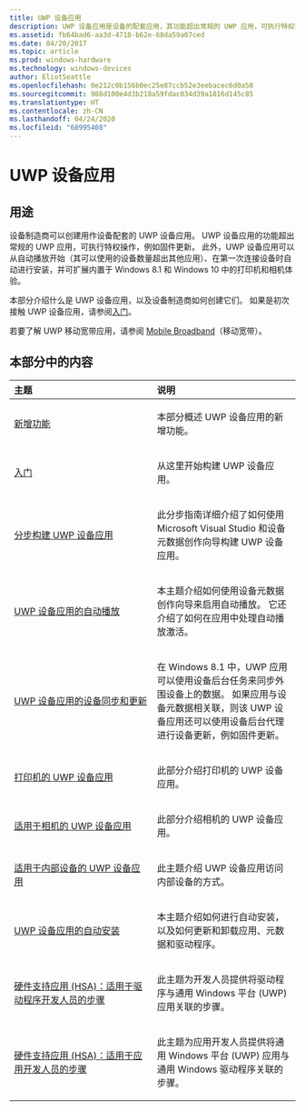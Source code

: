 ```yaml
---
title: UWP 设备应用
description: UWP 设备应用是设备的配套应用，其功能超出常规的 UWP 应用，可执行特权操作，例如固件更新
ms.assetid: fb64bad6-aa3d-4718-b62e-68da59a07ced
ms.date: 04/20/2017
ms.topic: article
ms.prod: windows-hardware
ms.technology: windows-devices
author: EliotSeattle
ms.openlocfilehash: 0e212c0b156b0ec25e87ccb52e3eebacec6d0a58
ms.sourcegitcommit: 988d100e4d3b218a59fdac034d39a1816d145c85
ms.translationtype: HT
ms.contentlocale: zh-CN
ms.lasthandoff: 04/24/2020
ms.locfileid: "68995408"
---
```

# <a name="uwp-device-apps"></a>UWP 设备应用


## <a name="span-idpurposespanpurpose"></a><span id="purpose"></span>用途


设备制造商可以创建用作设备配套的 UWP 设备应用。 UWP 设备应用的功能超出常规的 UWP 应用，可执行特权操作，例如固件更新。 此外，UWP 设备应用可以从自动播放开始（其可以使用的设备数量超出其他应用）、在第一次连接设备时自动进行安装，并可扩展内置于 Windows 8.1 和 Windows 10 中的打印机和相机体验。

本部分介绍什么是 UWP 设备应用，以及设备制造商如何创建它们。 如果是初次接触 UWP 设备应用，请参阅[入门](getting-started.md)。

若要了解 UWP 移动宽带应用，请参阅 [Mobile Broadband](https://go.microsoft.com/fwlink/p/?LinkID=301754)（移动宽带）。

## <a name="span-idin_this_sectionspanin-this-section"></a><span id="in_this_section"></span>本部分中的内容


<table>  
<colgroup> <col width="50%" /> <col width="50%" /> </colgroup>  
<thead>  
<tr class="header">  
<th align="left">主题</th>  
<th align="left">说明</th>
</tr>
</thead>
<tbody>
<tr class="odd">
<td align="left"><p><a href="what-s-new.md" data-raw-source="[What's new](what-s-new.md)">新增功能</a></p></td>
<td align="left"><p>本部分概述 UWP 设备应用的新增功能。</p></td>
</tr>
<tr class="even">
<td align="left"><p><a href="getting-started.md" data-raw-source="[Getting started](getting-started.md)">入门</a></p></td>
<td align="left"><p>从这里开始构建 UWP 设备应用。</p></td>
</tr>
<tr class="odd">
<td align="left"><p><a href="build-a-uwp-device-app-step-by-step.md" data-raw-source="[Build a UWP device app step-by-step](build-a-uwp-device-app-step-by-step.md)">分步构建 UWP 设备应用</a></p></td>
<td align="left"><p>此分步指南详细介绍了如何使用 Microsoft Visual Studio 和设备元数据创作向导构建 UWP 设备应用。</p></td>
</tr>
<tr class="even">
<td align="left"><p><a href="autoplay-for-uwp-device-apps.md" data-raw-source="[AutoPlay for UWP device apps](autoplay-for-uwp-device-apps.md)">UWP 设备应用的自动播放</a></p></td>
<td align="left"><p>本主题介绍如何使用设备元数据创作向导来启用自动播放。 它还介绍了如何在应用中处理自动播放激活。</p></td>
</tr>
<tr class="odd">
<td align="left"><p><a href="device-sync-and-update-for-uwp-device-apps.md" data-raw-source="[Device sync and update for UWP device apps](device-sync-and-update-for-uwp-device-apps.md)">UWP 设备应用的设备同步和更新</a></p></td>
<td align="left"><p>在 Windows 8.1 中，UWP 应用可以使用设备后台任务来同步外围设备上的数据。 如果应用与设备元数据相关联，则该 UWP 设备应用还可以使用设备后台代理进行设备更新，例如固件更新。</p></td>
</tr>
<tr class="even">
<td align="left"><p><a href="uwp-device-apps-for-printers.md" data-raw-source="[UWP device apps for printers](uwp-device-apps-for-printers.md)">打印机的 UWP 设备应用</a></p></td>
<td align="left"><p>此部分介绍打印机的 UWP 设备应用。</p></td>
</tr>
<tr class="odd">
<td align="left"><p><a href="uwp-device-apps-for-webcams.md" data-raw-source="[UWP device apps for cameras](uwp-device-apps-for-webcams.md)">适用于相机的 UWP 设备应用</a></p></td>
<td align="left"><p>此部分介绍相机的 UWP 设备应用。</p></td>
</tr>
<tr class="even">
<td align="left"><p><a href="uwp-device-apps-for-specialized-devices.md" data-raw-source="[UWP device apps for internal devices](uwp-device-apps-for-specialized-devices.md)">适用于内部设备的 UWP 设备应用</a></p></td>
<td align="left"><p>此主题介绍 UWP 设备应用访问内部设备的方式。</p></td>
</tr>
<tr class="odd">
<td align="left"><p><a href="auto-install-for-uwp-device-apps.md" data-raw-source="[Automatic installation for UWP device apps](auto-install-for-uwp-device-apps.md)">UWP 设备应用的自动安装</a></p></td>
<td align="left"><p>本主题介绍如何进行自动安装，以及如何更新和卸载应用、元数据和驱动程序。</p></td>
</tr>
</tr>
<tr class="even">
<td align="left"><p><a href="hardware-support-app--hsa--steps-for-driver-developers.md" data-raw-source="[Hardware Support App (HSA): Steps for Driver Developers](hardware-support-app--hsa--steps-for-driver-developers.md)">硬件支持应用 (HSA)：适用于驱动程序开发人员的步骤</a></p></td>
<td align="left"><p>此主题为开发人员提供将驱动程序与通用 Windows 平台 (UWP) 应用关联的步骤。</p></td>
</tr>
<tr class="odd">
<td align="left"><p><a href="hardware-support-app--hsa--steps-for-app-developers.md" data-raw-source="[Hardware Support App (HSA): Steps for App Developers](hardware-support-app--hsa--steps-for-app-developers.md)">硬件支持应用 (HSA)：适用于应用开发人员的步骤</a></p></td>
<td align="left"><p>此主题为应用开发人员提供将通用 Windows 平台 (UWP) 应用与通用 Windows 驱动程序关联的步骤。</p></td>
</tr>
</tbody>
</table>

 

 

 





